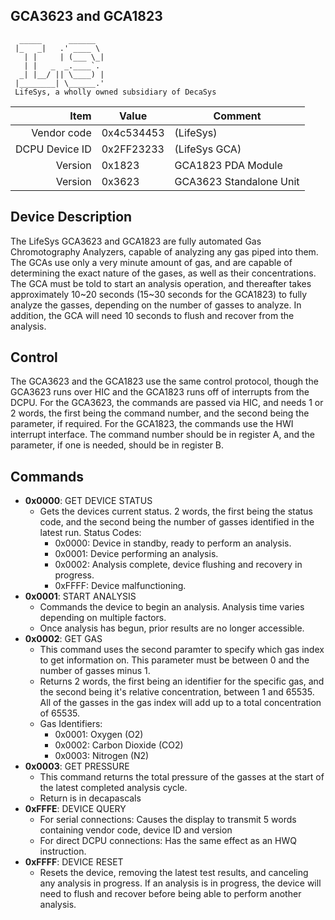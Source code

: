 GCA3623 and GCA1823
----
```
  _____      ______   
 |_   _|   .' ____ \  
   | |     | (___ \_| 
   | |   _  _.____`.  
  _| |__/ || \____) | 
 |________| \______.' 
 LifeSys, a wholly owned subsidiary of DecaSys
```

|     Item       |   Value    |   Comment
| -------------: | ---------- | ----------------
|    Vendor code | 0x4c534453 | (LifeSys)
| DCPU Device ID | 0x2FF23233 | (LifeSys GCA)
|        Version | 0x1823     | GCA1823 PDA Module
|        Version | 0x3623     | GCA3623 Standalone Unit

Device Description
----
The LifeSys GCA3623 and GCA1823 are fully automated Gas Chromotography Analyzers, capable of analyzing any gas piped into them.
The GCAs use only a very minute amount of gas, and are capable of determining the exact nature of the gases, as well as their concentrations.
The GCA must be told to start an analysis operation, and thereafter takes approximately 10~20 seconds (15~30 seconds for the GCA1823) to fully analyze the gasses, depending on the number of gasses to analyze.  In addition, the GCA will need 10 seconds to flush and recover from the analysis.

Control
----
The GCA3623 and the GCA1823 use the same control protocol, though the GCA3623 runs over HIC and the GCA1823 runs off of interrupts from the DCPU.
For the GCA3623, the commands are passed via HIC, and needs 1 or 2 words, the first being the command number, and the second being the parameter, if required.
For the GCA1823, the commands use the HWI interrupt interface.  The command number should be in register A, and the parameter, if one is needed, should be in register B.

Commands
----
  - **0x0000**: GET DEVICE STATUS
    - Gets the devices current status.  2 words, the first being the status code, and the second being the number of gasses identified in the latest run.  Status Codes:
      - 0x0000: Device in standby, ready to perform an analysis.
      - 0x0001: Device performing an analysis.
      - 0x0002: Analysis complete, device flushing and recovery in progress.
      - 0xFFFF: Device malfunctioning.
  - **0x0001**: START ANALYSIS
    - Commands the device to begin an analysis.  Analysis time varies depending on multiple factors.
    - Once analysis has begun, prior results are no longer accessible.
  - **0x0002**: GET GAS
    - This command uses the second paramter to specify which gas index to get information on.  This parameter must be between 0 and the number of gasses minus 1.
    - Returns 2 words, the first being an identifier for the specific gas, and the second being it's relative concentration, between 1 and 65535.  All of the gasses in the gas index will add up to a total concentration of 65535.
    - Gas Identifiers:
      - 0x0001: Oxygen (O2)
      - 0x0002: Carbon Dioxide (CO2)
      - 0x0003: Nitrogen (N2)
  - **0x0003**: GET PRESSURE
    - This command returns the total pressure of the gasses at the start of the latest completed analysis cycle.
    - Return is in decapascals
  - **0xFFFE**: DEVICE QUERY
    - For serial connections: Causes the display to transmit 5 words containing vendor code, device ID and version
    - For direct DCPU connections: Has the same effect as an HWQ instruction.
  - **0xFFFF**: DEVICE RESET
    - Resets the device, removing the latest test results, and canceling any analysis in progress.  If an analysis is in progress, the device will need to flush and recover before being able to perform another analysis.
